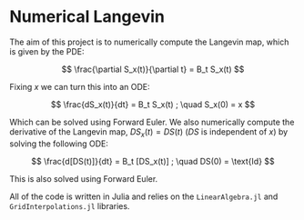 # Numerical Langevin

The aim of this project is to numerically compute the Langevin map, which is given by the PDE:

$$
\frac{\partial S_x(t)}{\partial t} = B_t S_x(t)
$$

Fixing $x$ we can turn this into an ODE:

$$
\frac{dS_x(t)}{dt} = B_t S_x(t) ; \quad S_x(0) = x
$$

Which can be solved using Forward Euler. We also numerically compute the derivative of the Langevin map, $DS_x(t) = DS(t)$ ($DS$ is independent of $x$) by solving the following ODE:

$$
\frac{d[DS(t)]}{dt} = B_t [DS_x(t)] ; \quad DS(0) = \text{Id}
$$

This is also solved using Forward Euler.

All of the code is written in Julia and relies on the `LinearAlgebra.jl` and `GridInterpolations.jl` libraries.
